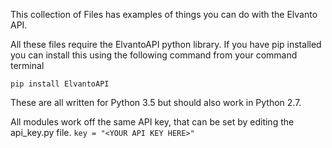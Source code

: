 This collection of Files has examples of things you can do with the Elvanto API.

All these files require the ElvantoAPI python library. If you have pip installed you can install this using the following command from your command terminal

`pip install ElvantoAPI`

These are all written for Python 3.5 but should also work in Python 2.7.

All modules work off the same API key, that can be set by editing the api_key.py file.
```key = "<YOUR API KEY HERE>"```
